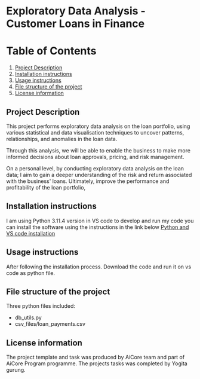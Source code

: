 # Exploratory Data Analysis - Customer Loans in Finance

# Table of Contents
1. [Project Description](#description)
2. [Installation instructions](#instruction)
3. [Usage instructions](#usage-instructions)
4. [File structure of the project](#file-structure-of-the-project)
5. [License information](#license-information)


## Project Description
This project performs exploratory data analysis on the loan portfolio, using various statistical and data visualisation techniques to uncover patterns, relationships, and anomalies in the loan data.

Through this analysis, we will be able to enable the business to make more informed decisions about loan approvals, pricing, and risk management.

On a personal level, by conducting exploratory data analysis on the loan data; I aim to gain a deeper understanding of the risk and return associated with the business' loans. Ultimately, improve the performance and profitability of the loan portfolio,


## Installation instructions
I am using Python 3.11.4 version in VS code to develop and run my code 
you can install the software using the instructions in the link below 
[Python and VS code installation](https://code.visualstudio.com/docs/python/python-tutorial)


## Usage instructions
After following the installation process. Download the code and run it on vs code as python file.

## File structure of the project
Three python files included:
- db_utils.py
- csv_files/loan_payments.csv


## License information
The project template and task was produced by AiCore team and part of AiCore Program programme.
The projects tasks was completed by Yogita gurung.